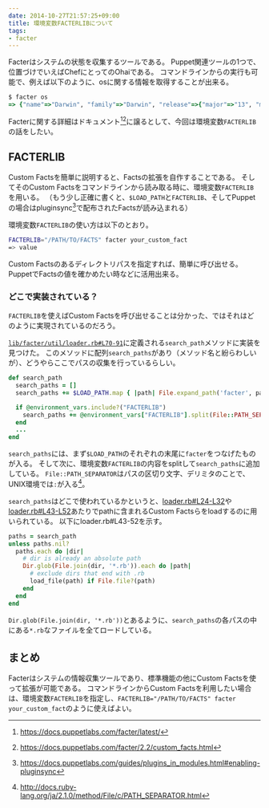 ```yaml
---
date: 2014-10-27T21:57:25+09:00
title: 環境変数FACTERLIBについて
tags: 
- facter
---
```

Facterはシステムの状態を収集するツールである。
Puppet関連ツールの1つで、位置づけでいえばChefにとってのOhaiである。
コマンドラインからの実行も可能で、例えば以下のように、osに関する情報を取得することが出来る。

```rb
$ facter os
=> {"name"=>"Darwin", "family"=>"Darwin", "release"=>{"major"=>"13", "minor"=>"4", "full"=>"13.4.0"}}
```

Facterに関する詳細はドキュメント[^1][^2]に譲るとして、今回は環境変数`FACTERLIB`の話をしたい。

## FACTERLIB

Custom Factsを簡単に説明すると、Factsの拡張を自作することである。
そしてそのCustom Factsをコマンドラインから読み取る時に、環境変数`FACTERLIB`を用いる。
（もう少し正確に書くと、`$LOAD_PATH`と`FACTERLIB`、そしてPuppetの場合はpluginsync[^3]で配布されたFactsが読み込まれる）

環境変数`FACTERLIB`の使い方は以下のとおり。

```sh
FACTERLIB="/PATH/TO/FACTS" facter your_custom_fact
=> value
```

Custom Factsのあるディレクトリパスを指定すれば、簡単に呼び出せる。
PuppetでFactsの値を確かめたい時などに活用出来る。

### どこで実装されている？

`FACTERLIB`を使えばCustom Factsを呼び出せることは分かった、ではそれはどのように実現されているのだろう。

[`lib/facter/util/loader.rb#L70-91`](https://github.com/puppetlabs/facter/blob/2.2.0/lib/facter/util/loader.rb#L70-L91)に定義される`search_path`メソッドに実装を見つけた。
このメソッドに配列`search_paths`があり（メソッド名と紛らわしいが）、どうやらここでパスの収集を行っているらしい。

```rb
def search_path
  search_paths = []
  search_paths += $LOAD_PATH.map { |path| File.expand_path('facter', path) }

  if @environment_vars.include?("FACTERLIB")
    search_paths += @environment_vars["FACTERLIB"].split(File::PATH_SEPARATOR)
  end
  ...
end
```

`search_paths`には、まず`$LOAD_PATH`のそれぞれの末尾に`facter`をつなげたものが入る。
そして次に、環境変数`FACTERLIB`の内容をsplitして`search_paths`に追加している。
`File::PATH_SEPARATOR`はパスの区切り文字、デリミタのことで、UNIX環境では`:`が入る[^4]。

`search_paths`はどこで使われているかというと、[loader.rb#L24-L32](https://github.com/puppetlabs/facter/blob/2.2.0/lib/facter/util/loader.rb#L24-L32)や[loader.rb#L43-L52](https://github.com/puppetlabs/facter/blob/2.2.0/lib/facter/util/loader.rb#L43-L52)あたりでpathに含まれるCustom Factsらをloadするのに用いられている。
以下にloader.rb#L43-52を示す。

```rb
paths = search_path
unless paths.nil?
  paths.each do |dir|
    # dir is already an absolute path
    Dir.glob(File.join(dir, '*.rb')).each do |path|
      # exclude dirs that end with .rb
      load_file(path) if File.file?(path)
    end
  end
end
```

`Dir.glob(File.join(dir, '*.rb'))`とあるように、`search_paths`の各パスの中にある`*.rb`なファイルを全てロードしている。

## まとめ

Facterはシステムの情報収集ツールであり、標準機能の他にCustom Factsを使って拡張が可能である。
コマンドラインからCustom Factsを利用したい場合は、環境変数`FACTERLIB`を指定し、`FACTERLIB="/PATH/TO/FACTS" facter your_custom_fact`のように使えばよい。

[^1]: https://docs.puppetlabs.com/facter/latest/
[^2]: https://docs.puppetlabs.com/facter/2.2/custom_facts.html
[^3]: https://docs.puppetlabs.com/guides/plugins_in_modules.html#enabling-pluginsync
[^4]: http://docs.ruby-lang.org/ja/2.1.0/method/File/c/PATH_SEPARATOR.html
